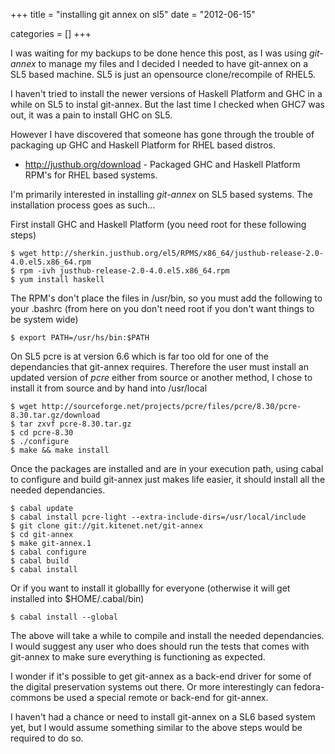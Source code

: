 +++
title = "installing git annex on sl5"
date = "2012-06-15"


categories = []
+++

I was waiting for my backups to be done hence this post, as I was using
_git-annex_ to manage my files and I decided I needed to have
git-annex on a SL5 based machine. SL5 is just an opensource
clone/recompile of RHEL5.

I haven't tried to install the newer versions of Haskell Platform and
GHC in a while on SL5 to instal git-annex. But the last time I checked
when GHC7 was out, it was a pain to install GHC on SL5.

However I have discovered that someone has gone through the trouble of
packaging up GHC and Haskell Platform for RHEL based distros.

* <http://justhub.org/download> - Packaged GHC and Haskell Platform
  RPM's for RHEL based systems.

I'm primarily interested in installing _git-annex_ on SL5 based
systems. The installation process goes as such...

First install GHC and Haskell Platform (you need root for these
following steps)

    $ wget http://sherkin.justhub.org/el5/RPMS/x86_64/justhub-release-2.0-4.0.el5.x86_64.rpm
    $ rpm -ivh justhub-release-2.0-4.0.el5.x86_64.rpm
    $ yum install haskell

The RPM's don't place the files in /usr/bin, so you must add the
following to your .bashrc (from here on you don't need root if you
don't want things to be system wide)

    $ export PATH=/usr/hs/bin:$PATH

On SL5 pcre is at version 6.6 which is far too old for one of the
dependancies that git-annex requires. Therefore the user must install
an updated version of _pcre_ either from source or another method, I
chose to install it from source and by hand into /usr/local

    $ wget http://sourceforge.net/projects/pcre/files/pcre/8.30/pcre-8.30.tar.gz/download
    $ tar zxvf pcre-8.30.tar.gz
    $ cd pcre-8.30
    $ ./configure
    $ make && make install

Once the packages are installed and are in your execution path, using
cabal to configure and build git-annex just makes life easier, it
should install all the needed dependancies.

    $ cabal update
    $ cabal install pcre-light --extra-include-dirs=/usr/local/include
    $ git clone git://git.kitenet.net/git-annex
    $ cd git-annex
    $ make git-annex.1
    $ cabal configure
    $ cabal build
    $ cabal install
    
Or if you want to install it globallly for everyone (otherwise it will
get installed into $HOME/.cabal/bin)

    $ cabal install --global

The above will take a while to compile and install the needed
dependancies. I would suggest any user who does should run the tests
that comes with git-annex to make sure everything is functioning as
expected.

I wonder if it's possible to get git-annex as a back-end driver for
some of the digital preservation systems out there. Or more
interestingly can fedora-commons be used a special remote or back-end
for git-annex.

I haven't had a chance or need to install git-annex on a SL6 based
system yet, but I would assume something similar to the above steps
would be required to do so.
